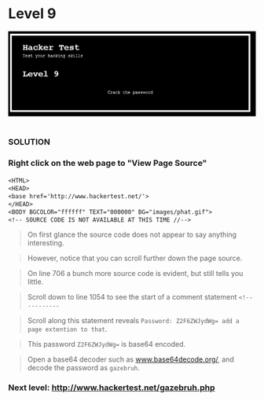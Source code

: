 # Level 9

![Alt text](level9.PNG?raw=true)

#
### SOLUTION
 
### Right click on the web page to "View Page Source"
	
	<HTML>
	<HEAD>
	<base href='http://www.hackertest.net/'>
	</HEAD>
	<BODY BGCOLOR="ffffff" TEXT="000000" BG="images/phat.gif">
	<!-- SOURCE CODE IS NOT AVAILABLE AT THIS TIME //-->

> On first glance the source code does not appear to say anything interesting.

> However, notice that you can scroll further down the page source.

> On line 706 a bunch more source code is evident, but still tells you little.

> Scroll down to line 1054 to see the start of a comment statement `<!-----------`

> Scroll along this statement reveals `Password: Z2F6ZWJydWg= add a page extention to that`.

> This password `Z2F6ZWJydWg=` is base64 encoded.

> Open a base64 decoder such as www.base64decode.org/, and decode the password as `gazebruh`.

### Next level: http://www.hackertest.net/gazebruh.php

